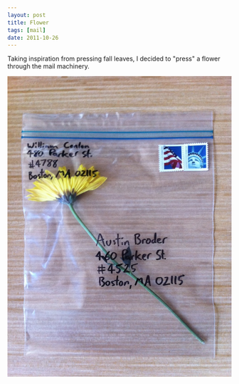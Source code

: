 ```yaml
---
layout: post
title: Flower
tags: [mail]
date: 2011-10-26
---
```


Taking inspiration from pressing fall leaves, I decided to "press" a flower through the mail machinery.

![Mail pt. 8](/images/mail-8-1.jpg)